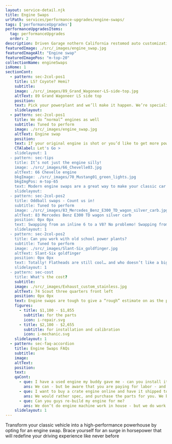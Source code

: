 ```yaml
---
layout: service-detail.njk
title: Engine Swaps
urlPath: services/performance-upgrades/engine-swaps/
tags: ['performanceUpgrades']
performanceUpgradesItems:
  tag: performanceUpgrades
  order: 2
description: Driven Garage nothern California restomod auto customization and repair shop
featuredImage: ./src/_images/engine_swap.jpg
featuredImageAlt: "Engine swap"
featuredImagePos: "m-top-20"
collectionName: engineSwaps
isHome: 1
sectionCont:
  - pattern: sec-2col-pos1
    title: LS? Coyote? Hemi?
    subtitle: 
    image: ./src/_images/89_Grand_Wagoneer-LS-side-top.jpg
    altText: 89 Grand Wagoneer LS side top
    position: 
    text: Pick your powerplant and we’ll make it happen. We’re specialists in modern engine swaps into classic cars - from mild to wild and oddball combos, we love making your classic better with an engine swap. We know the right parts to make it all work seamlessly and make awesome power and reliability. 
    slidelayout:
  - pattern: sec-2col-pos1
    title: We do “normal” engines as well
    subtitle: Tuned to perform
    image: ./src/_images/engine_swap.jpg
    altText: Engine swap
    position: 
    text: If your original engine is shot or you’d like to get more power and performance - we can handle that. Whether it’s sourcing and swapping a crate engine - or working with our rolodex of reputable machine shops on a custom build we can handle it all.
    CTAlabel: Let's Go >
    slidelayout: 1
  - pattern: sec-tips
    title: It’s not just the engine silly!
    image: ./src/_images/66_Chevelle03.jpg
    altText: 66 Chevelle engine
    bkgImage: ./src/_images/70_Mustang01_green_lights.jpg
    bkgImgPos: m-top-65
    text: Modern engine swaps are a great way to make your classic car more powerful, reliable and efficient - but along with the engine itself, we also need to modernize the transmission, fuel system, cooling system, exhaust and more. These parts add up and often surprise a customer before they even pull the trigger on a swap.
    slidelayout:
  - pattern: sec-2col-pos2
    title: Oddball swaps - Count us in!
    subtitle: Tuned to perform
    image: ./src/_images/83_Mercedes_Benz_E300_TD_wagon_silver_carb.jpg
    altText: 83 Mercedes Benz E300 TD wagon silver carb
    position: 0px 0px
    text: Swapping from an inline 6 to a V8? No problemo! Swapping from an old 4 cylinder to a modern v8 or inline turbo 4? We got you. Our team is not only well versed in the mechanical end - but we have on staff fabricators who can make brackets, exhaust pipes, crossmembers, etc… oddball swaps are what excites us.  
    slidelayout: 1
  - pattern: sec-2col-pos2
    title: Can you work with old school power plants?
    subtitle: Tuned to perform
    image: ./src/_images/Slant-Six_goldfinger.jpg
    altText: Slant-Six goldfinger
    position: 0px 0px
    text: Totally! Flatheads are still cool… and who doesn’t like a big block with a multi-carb setup and a blower sticking out of the hood. We’ve seen it all and can handle it all.
    slidelayout: 1
  - pattern: sec-cost
    title: What's the cost?
    subtitle: 
    image: ./src/_images/Exhaust_custom_stainless.jpg
    altText: 74 Scout three quarters front left
    position: 0px 0px
    text: Engine swaps are tough to give a “rough” estimate on as the price of parts can vary wildly. Many LS swaps are an easy bolt in.
    figures:
      - title: $1,100 - $1,855
        subtitle: for the parts
        icon: i-repair.svg
      - title: $2,100 - $2,655
        subtitle: for installation and calibration
        icon: i-mechanic.svg
    slidelayout: 1
  - pattern: sec-faq-accordion
    title: Engine Swaps FAQs
    subtitle: 
    image: 
    altText: 
    position: 
    text: 
    qaCont:
      - que: I have a used engine my buddy gave me - can you install it?
        ans: We can - but be aware that you are paying for labor - and used parts can have issues. 
      - que: I want to buy a crate engine online and have it shipped to you. Can I do that?
        ans: We would rather spec, and purchase the parts for you. We buy in volume wholesale and can meet or beat most online pricing - and make sure you get the right stuff.
      - que: Can you guys re-build my engine for me?
        ans: We don’t do engine machine work in house - but we do work with several reputable shops to do this work. We either have the machine shop assemble the engine - or in some cases we do the assembly in house.
    slidelayout: 1
---
```


Transform your classic vehicle into a high-performance powerhouse by opting for an engine swap. Brace yourself for an surge in horsepower that will redefine your driving experience like never before